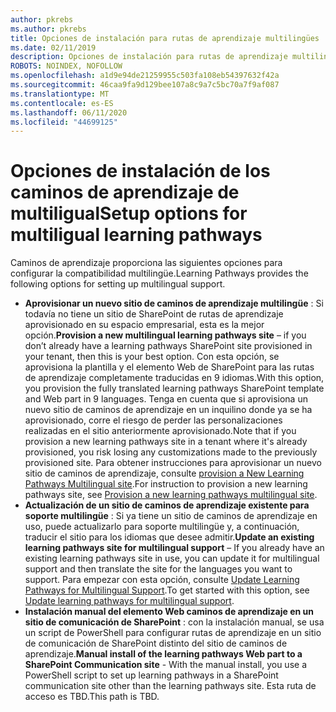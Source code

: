 ```yaml
---
author: pkrebs
ms.author: pkrebs
title: Opciones de instalación para rutas de aprendizaje multilingües
ms.date: 02/11/2019
description: Opciones de instalación para rutas de aprendizaje multilingües
ROBOTS: NOINDEX, NOFOLLOW
ms.openlocfilehash: a1d9e94de21259955c503fa108eb54397632f42a
ms.sourcegitcommit: 46caa9fa9d129bee107a8c9a7c5bc70a7f9af087
ms.translationtype: MT
ms.contentlocale: es-ES
ms.lasthandoff: 06/11/2020
ms.locfileid: "44699125"
---
```

# <a name="setup-options-for-multiligual-learning-pathways"></a><span data-ttu-id="26272-103">Opciones de instalación de los caminos de aprendizaje de multiligual</span><span class="sxs-lookup"><span data-stu-id="26272-103">Setup options for multiligual learning pathways</span></span>
<span data-ttu-id="26272-104">Caminos de aprendizaje proporciona las siguientes opciones para configurar la compatibilidad multilingüe.</span><span class="sxs-lookup"><span data-stu-id="26272-104">Learning Pathways provides the following options for setting up multilingual support.</span></span>
- <span data-ttu-id="26272-105">**Aprovisionar un nuevo sitio de caminos de aprendizaje multilingüe** : Si todavía no tiene un sitio de SharePoint de rutas de aprendizaje aprovisionado en su espacio empresarial, esta es la mejor opción.</span><span class="sxs-lookup"><span data-stu-id="26272-105">**Provision a new multilingual learning pathways site** – if you don’t already have a learning pathways SharePoint site provisioned in your tenant, then this is your best option.</span></span> <span data-ttu-id="26272-106">Con esta opción, se aprovisiona la plantilla y el elemento Web de SharePoint para las rutas de aprendizaje completamente traducidas en 9 idiomas.</span><span class="sxs-lookup"><span data-stu-id="26272-106">With this option, you provision the fully translated learning pathways SharePoint template and Web part in 9 languages.</span></span> <span data-ttu-id="26272-107">Tenga en cuenta que si aprovisiona un nuevo sitio de caminos de aprendizaje en un inquilino donde ya se ha aprovisionado, corre el riesgo de perder las personalizaciones realizadas en el sitio anteriormente aprovisionado.</span><span class="sxs-lookup"><span data-stu-id="26272-107">Note that if you provision a new learning pathways site in a tenant where it's already provisioned, you risk losing any customizations made to the previously provisioned site.</span></span> <span data-ttu-id="26272-108">Para obtener instrucciones para aprovisionar un nuevo sitio de caminos de aprendizaje, consulte [provision a New Learning Pathways Multilingual site](custom_provision_ml.md).</span><span class="sxs-lookup"><span data-stu-id="26272-108">For instruction to provision a new learning pathways site, see [Provision a new learning pathways multilingual site](custom_provision_ml.md).</span></span>
- <span data-ttu-id="26272-109">**Actualización de un sitio de caminos de aprendizaje existente para soporte multilingüe** : Si ya tiene un sitio de caminos de aprendizaje en uso, puede actualizarlo para soporte multilingüe y, a continuación, traducir el sitio para los idiomas que desee admitir.</span><span class="sxs-lookup"><span data-stu-id="26272-109">**Update an existing learning pathways site for multilingual support** – If you already have an existing learning pathways site in use, you can update it for multilingual support and then translate the site for the languages you want to support.</span></span> <span data-ttu-id="26272-110">Para empezar con esta opción, consulte [Update Learning Pathways for Multilingual Support](custom_update_ml.md).</span><span class="sxs-lookup"><span data-stu-id="26272-110">To get started with this option, see [Update learning pathways for multilingual support](custom_update_ml.md).</span></span> 
- <span data-ttu-id="26272-111">**Instalación manual del elemento Web caminos de aprendizaje en un sitio de comunicación de SharePoint** : con la instalación manual, se usa un script de PowerShell para configurar rutas de aprendizaje en un sitio de comunicación de SharePoint distinto del sitio de caminos de aprendizaje.</span><span class="sxs-lookup"><span data-stu-id="26272-111">**Manual install of the learning pathways Web part to a SharePoint Communication site** - With the manual install, you use a PowerShell script to set up learning pathways in a SharePoint communication site other than the learning pathways site.</span></span> <span data-ttu-id="26272-112">Esta ruta de acceso es TBD.</span><span class="sxs-lookup"><span data-stu-id="26272-112">This path is TBD.</span></span>   

